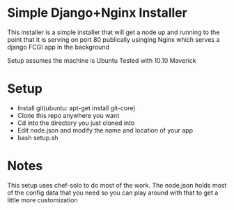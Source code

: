 # Simple Django+Nginx Installer

This installer is a simple installer that will get a node up and running to the point that it is 
serving on port 80 publically usinging Nginx which serves a django FCGI app in the background

Setup assumes the machine is Ubuntu
Tested with 10.10 Maverick

# Setup

* Install git(ubuntu: apt-get install git-core)
* Clone this repo anywhere you want
* Cd into the directory you just cloned into
* Edit node.json and modify the name and location of your app
* bash setup.sh

# Notes

This setup uses chef-solo to do most of the work.
The node.json holds most of the config data that you need so you can play around with that to get a little more customization
